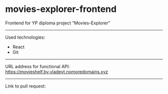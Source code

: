 # movies-explorer-frontend

Frontend for YP diploma project “Movies-Explorer”

---

Used technologies:

* React 
* Git

---

URL address for functional API: https://movieshelf.by.vladevt.nomoredomains.xyz

___

Link to pull request: